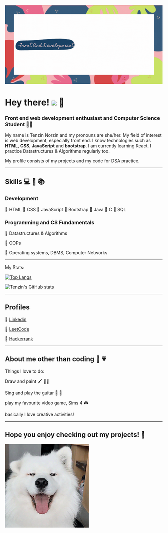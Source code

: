 ![banner](banner.gif)
#             Hey there! <img src="https://raw.githubusercontent.com/MartinHeinz/MartinHeinz/master/wave.gif" width="30px"> :yellow_heart:	
### Front end web development enthusiast and Computer Science Student :woman_technologist:	
My name is Tenzin Norzin and my pronouns are she/her. My field of interest is web development, especially front end. I know technologies such as **HTML**, **CSS**, **JavaScript** and **bootstrap**. I am currently learning React. I practice Datastructures & Algorithms regularly too.

My profile consists of my projects and my code for DSA practice. 

<hr>

## Skills :computer:	:hammer:	:books:
### Development
:small_orange_diamond:	HTML
:small_orange_diamond:	CSS
:small_orange_diamond:	JavaScript
:small_orange_diamond:	Bootstrap
:small_orange_diamond:	Java
:small_orange_diamond:	C
:small_orange_diamond:	SQL

### Programming and CS Fundamentals
:small_orange_diamond:	Datastructures & Algorithms           

:small_orange_diamond:	OOPs

:small_orange_diamond:	Operating systems, DBMS, Computer Networks

<hr>

My Stats:

[![Top Langs](https://github-readme-stats.vercel.app/api/top-langs/?username=tenzinnorzin&layout=compact&theme=omni)](https://github.com/anuraghazra/github-readme-stats)


![Tenzin's GitHub stats](https://github-readme-stats.vercel.app/api?username=tenzinnorzin&theme=omni&show_icons=true)

<hr>

## Profiles
:small_orange_diamond:	[Linkedin](https://www.linkedin.com/in/norzin-tenzin)

:small_orange_diamond:  [LeetCode](https://leetcode.com/tenzinnorzin/)

:small_orange_diamond:  [Hackerrank](https://www.hackerrank.com/tenzinnorzin2000)
 
<hr>

## About me other than coding 	:tulip:	:heartpulse:	
Things I love to do:

Draw and paint :paintbrush:	:man_artist:	

Sing and play the guitar :microphone:	:guitar:	

play my favourite video game, Sims 4 :video_game:	

basically I love creative activities! 

<hr>

## Hope you enjoy checking out my projects! :love_letter:	

![good boi enjoying the ride](fxTX.gif)
